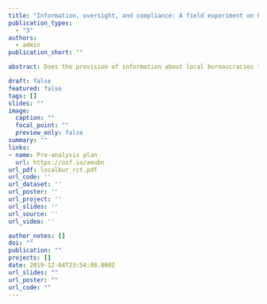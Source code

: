 ```yaml
---
title: "Information, oversight, and compliance: A field experiment on horizontal accountability in Brazil"
publication_types:
  - "3"
authors:
  - admin
publication_short: ""

abstract: Does the provision of information about local bureaucracies to the politicians who oversee them decrease irregularities and improve bureaucratic effectiveness? Information interventions are appealing because of their solid microeconomic foundations and their relatively low costs. However, recent experimental studies of information campaigns aimed at fostering vertical ac- countability (between voters and politicians) have found mixed results. Providing information to politicians directly could be more powerful, given politicians? direct responsibility for allo- cating and managing resources. Information may be particularly effective when provided by auditing institutions, given politicians? susceptibility to sanctions by these horizontal account- ability actors. I partnered with the audit court of the Brazilian state of Rio Grande do Norte to experimentally study the effects of informing local politicians (both in government and in the opposition) about irregularities and performance in the bureaucracies they oversee. Outcomes are measured using administrative payroll data, a face-to-face survey of bureaucrats, and an online survey of politicians. Preliminary results suggest the treatment reduced the share of workers hired under temporary contracts, increased knowledge about rules among politicians, and changed politicians? sense of accountability pressure from the state audit court.

draft: false
featured: false
tags: []
slides: ""
image:
  caption: ""
  focal_point: ""
  preview_only: false
summary: ""
links:
- name: Pre-analysis plan
  url: https://osf.io/aeubn
url_pdf: localbur_rct.pdf
url_code: ''
url_dataset: ''
url_poster: ''
url_project: ''
url_slides: ''
url_source: ''
url_video: ''

author_notes: []
doi: ""
publication: ""
projects: []
date: 2019-12-04T23:54:00.000Z
url_slides: ""
url_poster: ""
url_code: ""
---
```

